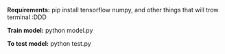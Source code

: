 **Requirements:** pip install tensorflow numpy, and other things that will trow terminal :DDD


**Train model:** python model.py


**To test model:** python test.py
